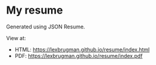 # My resume
Generated using JSON Resume.

View at:
 - HTML: https://lexbrugman.github.io/resume/index.html
 - PDF: https://lexbrugman.github.io/resume/index.pdf
